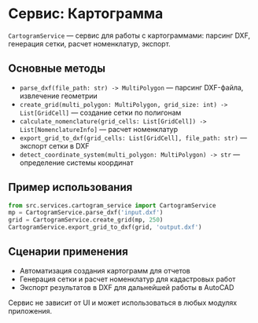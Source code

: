 # Сервис: Картограмма

`CartogramService` — сервис для работы с картограммами: парсинг DXF, генерация сетки, расчет номенклатур, экспорт.

## Основные методы
- `parse_dxf(file_path: str) -> MultiPolygon`
  — парсинг DXF-файла, извлечение геометрии
- `create_grid(multi_polygon: MultiPolygon, grid_size: int) -> List[GridCell]`
  — создание сетки по полигонам
- `calculate_nomenclature(grid_cells: List[GridCell]) -> List[NomenclatureInfo]`
  — расчет номенклатур
- `export_grid_to_dxf(grid_cells: List[GridCell], file_path: str)`
  — экспорт сетки в DXF
- `detect_coordinate_system(multi_polygon: MultiPolygon) -> str`
  — определение системы координат

## Пример использования
```python
from src.services.cartogram_service import CartogramService
mp = CartogramService.parse_dxf('input.dxf')
grid = CartogramService.create_grid(mp, 250)
CartogramService.export_grid_to_dxf(grid, 'output.dxf')
```

## Сценарии применения
- Автоматизация создания картограмм для отчетов
- Генерация сетки и расчет номенклатур для кадастровых работ
- Экспорт результатов в DXF для дальнейшей работы в AutoCAD

Сервис не зависит от UI и может использоваться в любых модулях приложения. 